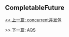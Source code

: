 ## CompletableFuture


[<< 上一篇: concurrent并发包](4-多线程与并发/concurrent并发包.md)

[>> 下一篇: AQS](4-多线程与并发/AQS.md)

